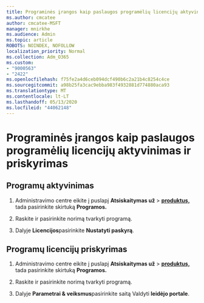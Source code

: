 ```yaml
---
title: Programinės įrangos kaip paslaugos programėlių licencijų aktyvinimas ir priskyrimas
ms.author: cmcatee
author: cmcatee-MSFT
manager: mnirkhe
ms.audience: Admin
ms.topic: article
ROBOTS: NOINDEX, NOFOLLOW
localization_priority: Normal
ms.collection: Adm_O365
ms.custom:
- "9000563"
- "2422"
ms.openlocfilehash: f75fe2a4d6ceb094dcf490b6c2a21b4c8254c4ce
ms.sourcegitcommit: a98b25fa3cac9ebba983f4932881d774880aca93
ms.translationtype: MT
ms.contentlocale: lt-LT
ms.lasthandoff: 05/13/2020
ms.locfileid: "44062148"
---
```

# <a name="activate-and-assign-software-as-a-service-app-licenses"></a>Programinės įrangos kaip paslaugos programėlių licencijų aktyvinimas ir priskyrimas 

## <a name="to-activate-apps"></a>Programų aktyvinimas

1. Administravimo centre eikite į puslapį **Atsiskaitymas už**  >  **[produktus,](https://go.microsoft.com/fwlink/p/?linkid=842054)** tada pasirinkite skirtuką **Programos.**

2. Raskite ir pasirinkite norimą tvarkyti programą.

3. Dalyje **Licencijos**pasirinkite **Nustatyti paskyrą**.  

## <a name="to-assign-app-licenses"></a>Programų licencijų priskyrimas

1. Administravimo centre eikite į puslapį **Atsiskaitymas už**  >  **[produktus,](https://go.microsoft.com/fwlink/p/?linkid=842054)** tada pasirinkite skirtuką **Programos.**

2. Raskite ir pasirinkite norimą tvarkyti programą.  

3. Dalyje **Parametrai & veiksmus**pasirinkite saitą Valdyti **leidėjo portale**.